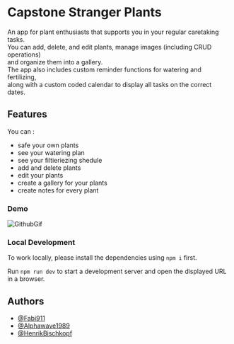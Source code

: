 # Capstone Stranger Plants

An app for plant enthusiasts that supports you in your regular caretaking tasks. 
<br>You can add, delete, and edit plants, manage images (including CRUD operations) 
<br>and organize them into a gallery. 
<br>The app also includes custom reminder functions for watering and fertilizing, 
<br>along with a custom coded calendar to display all tasks on the correct dates.

## Features

You can :

- safe your own plants
- see your watering plan
- see your filtieriezing shedule
- add and delete plants
- edit your plants
- create a gallery for your plants
- create notes for every plant

### Demo

![GithubGif](https://github.com/Fabi911/Capstone_Plant_Care/assets/147390260/8998d2ae-924c-4b1f-bcda-df5171ed677e)

### Local Development

To work locally, please install the dependencies using `npm i` first.

Run `npm run dev` to start a development server and open the displayed URL in a browser.

## Authors

- [@Fabi911](https://www.github.com/Fabi911)
- [@Alphawave1989](https://www.github.com/Alphawave1989)
- [@HenrikBischkopf](https://www.github.com/HenrikBischkopf)
